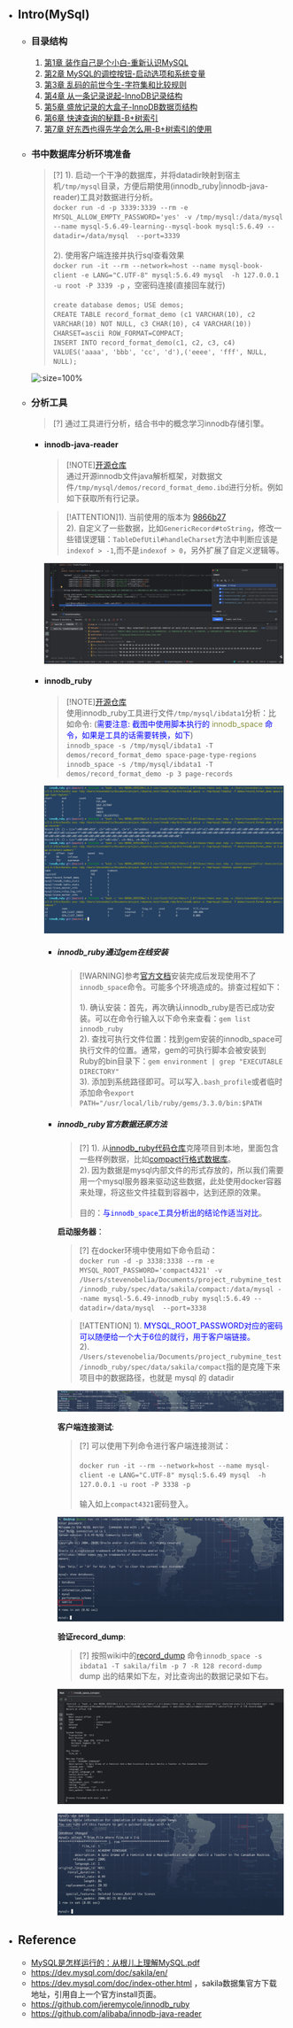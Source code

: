 * ## Intro(MySql)

    + ### 目录结构

        1.  [第1章 装作自己是个小白-重新认识MySQL](./01_recognize.md)
        2.  [第2章 MySQL的调控按钮-启动选项和系统变量](./02_cmd-and-system-variables.md)
        3.  [第3章 乱码的前世今生-字符集和比较规则](./03_character_and_collation.md)
        4.  [第4章 从一条记录说起-InnoDB记录结构](./04_innodb-record-struct.md)
        5.  [第5章 盛放记录的大盒子-InnoDB数据页结构](./05_innodb-page-struct.md)
        6.  [第6章 快速查询的秘籍-B+树索引](./06_B+tree_index.md)
        7.  [第7章 好东西也得先学会怎么用-B+树索引的使用](./07_B+tree_index_use.md)

    + ### 书中数据库分析环境准备

        <!-- panels:start -->
        <!-- div:left-panel-55 -->
        > [?] 1). 启动一个干净的数据库，并将datadir映射到宿主机`/tmp/mysql`目录，方便后期使用(innodb_ruby|innodb-java-reader)工具对数据进行分析。
        <br>`docker run -d -p 3339:3339 --rm -e MYSQL_ALLOW_EMPTY_PASSWORD='yes' -v /tmp/mysql:/data/mysql --name mysql-5.6.49-learning--mysql-book mysql:5.6.49 --datadir=/data/mysql  --port=3339`
        <br><br>2). 使用客户端连接并执行sql查看效果
        <br>`docker run -it --rm --network=host --name mysql-book-client -e LANG="C.UTF-8" mysql:5.6.49 mysql  -h 127.0.0.1 -u root -P 3339 -p` ，空密码连接(直接回车就行)
        <br><br>`create database demos; USE demos;`
        <br>`CREATE TABLE record_format_demo (c1 VARCHAR(10), c2 VARCHAR(10) NOT NULL, c3 CHAR(10), c4 VARCHAR(10)) CHARSET=ascii ROW_FORMAT=COMPACT;`
        <br>`INSERT INTO record_format_demo(c1, c2, c3, c4) VALUES('aaaa', 'bbb', 'cc', 'd'),('eeee', 'fff', NULL, NULL);`
        <!-- div:right-panel-45 -->
        ![](/.images/doc/framework/mysql/book/readme-book-01.png ':size=100%')
        <!-- panels:end -->

    + ### 分析工具

        > [?] 通过工具进行分析，结合书中的概念学习innodb存储引擎。

        - #### innodb-java-reader

            > [!NOTE][开源仓库](https://github.com/alibaba/innodb-java-reader)
            <br>通过开源innodb文件java解析框架，对数据文件`/tmp/mysql/demos/record_format_demo.ibd`进行分析。例如如下获取所有行记录。

            > [!ATTENTION]1). 当前使用的版本为 [9866b27](https://github.com/alibaba/innodb-java-reader/tree/9866b27eefdc61ed6f3282a68ce1948d462d6751)
            <br>2). 自定义了一些数据，比如`GenericRecord#toString`，修改一些错误逻辑：`TableDefUtil#handleCharset`方法中判断应该是`indexof > -1`,而不是`indexof > 0`，另外扩展了自定义逻辑等。

            ![](/.images/doc/framework/mysql/book/readme-innodb-java-reader-01.png ':size=60%')
        
        - #### innodb_ruby

            > [!NOTE][开源仓库](https://github.com/jeremycole/innodb_ruby)
            <br>使用innodb_ruby工具进行文件`/tmp/mysql/ibdata1`分析：比如命令: (<span style='color: blue'>需要注意: 截图中使用脚本执行的 <span style='color: #89903f'>innodb_space</span> 命令，如果是工具的话需要转换，如下</span>)
            <br>`innodb_space -s /tmp/mysql/ibdata1 -T demos/record_format_demo space-page-type-regions`
            <br>`innodb_space -s /tmp/mysql/ibdata1 -T demos/record_format_demo -p 3 page-records`

            ![](/.images/doc/framework/mysql/book/readme-book-02.png ':size=60%')

            * ##### innodb_ruby通过gem在线安装

                > [!WARNING]参考[官方文档](https://github.com/jeremycole/innodb_ruby/wiki#installing-using-rubygems)安装完成后发现使用不了`innodb_space`命令。可能多个环境造成的。排查过程如下：
                <br><br>1). 确认安装：首先，再次确认innodb_ruby是否已成功安装。可以在命令行输入以下命令来查看：`gem list innodb_ruby`
                <br>2). 查找可执行文件位置：找到gem安装的innodb_space可执行文件的位置。通常，gem的可执行脚本会被安装到Ruby的bin目录下：`gem environment | grep "EXECUTABLE DIRECTORY"`
                <br>3). 添加到系统路径即可。可以写入`.bash_profile`或者临时添加命令`export PATH="/usr/local/lib/ruby/gems/3.3.0/bin:$PATH`

            * ##### innodb_ruby官方数据还原方法

                > [?] 1). 从[innodb_ruby代码仓库](https://github.com/jeremycole/innodb_ruby.git)克隆项目到本地，里面包含一些样例数据，比如[compact行格式数据库](https://github.com/jeremycole/innodb_ruby/tree/master/spec/data/sakila/compact)。
                <br>2). 因为数据是mysql内部文件的形式存放的，所以我们需要用一个mysql服务器来驱动这些数据，此处使用docker容器来处理，将这些文件挂载到容器中，达到还原的效果。
                <br><br>目的：<span style="color: blue">与`innodb_space`工具分析出的结论作适当对比</span>。

                **启动服务器**：

                > [?] 在docker环境中使用如下命令启动：
                <br>`docker run -d -p 3338:3338 --rm -e MYSQL_ROOT_PASSWORD='compact4321' -v /Users/stevenobelia/Documents/project_rubymine_test/innodb_ruby/spec/data/sakila/compact:/data/mysql --name mysql-5.6.49-innodb_ruby mysql:5.6.49 --datadir=/data/mysql  --port=3338`

                > [!ATTENTION] 1). <span style="color: blue">MYSQL_ROOT_PASSWORD对应的密码可以随便给一个大于6位的就行，用于客户端链接。</span>
                <br>2). `/Users/stevenobelia/Documents/project_rubymine_test/innodb_ruby/spec/data/sakila/compact`指的是克隆下来项目中的数据路径，也就是 mysql 的 datadir

                ![](/.images/doc/framework/mysql/book/readme-innodb-ruby-01.png ':size=100%')

                **客户端连接测试**:

                <!-- panels:start -->
                <!-- div:left-panel-70 -->
                > [?] 可以使用下列命令进行客户端连接测试：
                <br><br>`docker run -it --rm --network=host --name mysql-client -e LANG="C.UTF-8" mysql:5.6.49 mysql  -h 127.0.0.1 -u root -P 3338 -p`
                <br><br>输入如上`compact4321`密码登入。

                <!-- div:right-panel-30 -->
                ![](/.images/doc/framework/mysql/book/readme-innodb-ruby-02.png ':size=100%')
                <!-- panels:end -->

                **验证record_dump**:

                > [?] 按照wiki中的[record_dump](https://github.com/jeremycole/innodb_ruby/wiki#record-dump) 命令`innodb_space -s ibdata1 -T sakila/film -p 7 -R 128 record-dump` dump 出的结果如下左，对比查询出的数据记录如下右。

                <!-- panels:start -->
                <!-- div:left-panel-45 -->
                ![](/.images/doc/framework/mysql/book/readme-innodb-ruby-03.png ':size=100%')
                <!-- div:right-panel-55 -->
                ![](/.images/doc/framework/mysql/book/readme-innodb-ruby-04.png ':size=92%')
                <!-- panels:end -->

* ## Reference
    + [MySQL是怎样运行的：从根儿上理解MySQL.pdf]()
    + https://dev.mysql.com/doc/sakila/en/
    + https://dev.mysql.com/doc/index-other.html ，sakila数据集官方下载地址，引用自上一个官方install页面。
    + https://github.com/jeremycole/innodb_ruby
    + https://github.com/alibaba/innodb-java-reader